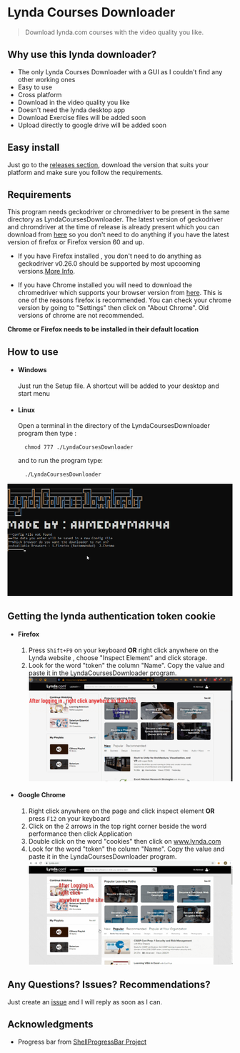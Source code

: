 # Lynda Courses Downloader 
> Download lynda.com courses with the video quality you like.

## Why use this lynda downloader?
* The only Lynda Courses Downloader with a GUI as I couldn't find any other working ones
* Easy to use
* Cross platform
* Download in the video quality you like
* Doesn't need the lynda desktop app
* Download Exercise files will be added soon
* Upload directly to google drive will be added soon

## Easy install
Just go to the [releases section](https://github.com/ahmedayman4a/LyndaCoursesDownloader/releases), download the version that suits your platform and make sure you follow the requirements.

## Requirements
This program needs geckodriver or chromedriver to be present in the same directory as LyndaCoursesDownloader. The latest version of geckodriver and chromdriver at the time of release is already present which you can download from [here](https://github.com/ahmedayman4a/LyndaCoursesDownloader/releases) so you don't need to do anything if you have the latest version of firefox or Firefox version 60 and up.

* If you have Firefox installed , you don't need to do anything as geckodriver v0.26.0 should be supported by most upcooming versions.[More Info](https://firefox-source-docs.mozilla.org/testing/geckodriver/Support.html).

* If you have Chrome installed you will need to download the chromedriver which supports your browser version from [here](https://sites.google.com/a/chromium.org/chromedriver/downloads). This is one of the reasons firefox is recommended. You can check your chrome version by going to "Settings" then click on "About Chrome". Old versions of chrome are not recommended.

**Chrome or Firefox needs to be installed in their default location**
## How to use
* #### Windows
  Just run the Setup file. A shortcut will be added to your desktop and start menu
* #### Linux
  Open a terminal in the directory of the LyndaCoursesDownloader program then type : 

        chmod 777 ./LyndaCoursesDownloader
   and to run the program type:

        ./LyndaCoursesDownloader

![LyndaCoursesDownloaderDemoGIF](LyndaCoursesDownloader.ConsoleDownloader/img/LyndaDownloaderDemo.gif)

## Getting the lynda authentication token cookie
* #### Firefox
  1. Press `Shift+F9` on your keyboard **OR** right click anywhere on the Lynda website , choose "Inspect Element" and click storage.
  2. Look for the word "token" the column "Name". Copy the value and paste it in the LyndaCoursesDownloader program.
  ![LyndaCoursesDownloader firefox token tutorial gif](LyndaCoursesDownloader.ConsoleDownloader/img/LyndaTokenTutorialFirefox.gif)
* #### Google Chrome
  1. Right click anywhere on the page and click inspect element **OR** press `F12` on your keyboard
  2. Click on the 2 arrows in the top right corner beside the word performance then click Application
  3. Double click on the word "cookies" then click on www.lynda.com
  4. Look for the word "token" the column "Name". Copy the value and paste it in the LyndaCoursesDownloader program.
  ![LyndaCoursesDownloader chrome token tutorial gif](LyndaCoursesDownloader.ConsoleDownloader/img/LyndaTokenTutorialChromeCompressed.gif)
## Any Questions? Issues? Recommendations?
Just create an [issue](https://github.com/ahmedayman4a/LyndaCoursesDownloader/issues/new/choose) and I will reply as soon as I can.
## Acknowledgments
* Progress bar from [ShellProgressBar Project](https://github.com/Mpdreamz/shellprogressbar) 
